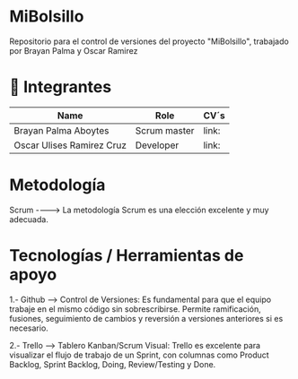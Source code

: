# MiBolsillo
Repositorio para el control de versiones del proyecto "MiBolsillo", trabajado por Brayan Palma y Oscar Ramirez

# **👥 Integrantes**  

| Name                    | Role       | CV´s                                         |
|-------------------------|------------|----------------------------------------------|
|Brayan Palma Aboytes     |Scrum master|link:                                         |
|Oscar Ulises Ramirez Cruz|Developer   |link:                                         |

# Metodología

Scrum ----> La metodología Scrum es una elección excelente y muy adecuada.


# Tecnologías / Herramientas de apoyo

1.- Github -->  Control de Versiones: Es fundamental para que el equipo trabaje en el mismo código sin sobrescribirse. Permite ramificación, fusiones, seguimiento de cambios y reversión a versiones anteriores si es necesario.

2.- Trello -->  Tablero Kanban/Scrum Visual: Trello es excelente para visualizar el flujo de trabajo de un Sprint, con columnas como Product Backlog, Sprint Backlog, Doing, Review/Testing y Done.

